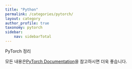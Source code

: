 ```yaml
---
title: "Python"
permalink: /categories/pytorch/
layout: category
author_profile: true
taxonomy: pytorch
sidebar:
    nav: sidebarTotal
---
```


PyTorch 정리

모든 내용은[PyTorch Documentation](https://pytorch.org/docs/stable/index.html)을 참고하시면 더욱 좋습니다.
